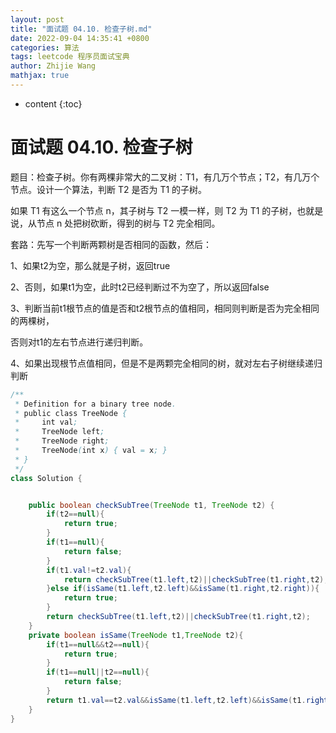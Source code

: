 ```yaml
---
layout: post
title: "面试题 04.10. 检查子树.md"
date: 2022-09-04 14:35:41 +0800
categories: 算法
tags: leetcode 程序员面试宝典
author: Zhijie Wang
mathjax: true
---
```



* content
{:toc}














# 面试题 04.10. 检查子树

题目：检查子树。你有两棵非常大的二叉树：T1，有几万个节点；T2，有几万个节点。设计一个算法，判断 T2 是否为 T1 的子树。

如果 T1 有这么一个节点 n，其子树与 T2 一模一样，则 T2 为 T1 的子树，也就是说，从节点 n 处把树砍断，得到的树与 T2 完全相同。

套路：先写一个判断两颗树是否相同的函数，然后：

1、如果t2为空，那么就是子树，返回true

2、否则，如果t1为空，此时t2已经判断过不为空了，所以返回false

3、判断当前t1根节点的值是否和t2根节点的值相同，相同则判断是否为完全相同的两棵树，

否则对t1的左右节点进行递归判断。

4、如果出现根节点值相同，但是不是两颗完全相同的树，就对左右子树继续递归判断

```java
/**
 * Definition for a binary tree node.
 * public class TreeNode {
 *     int val;
 *     TreeNode left;
 *     TreeNode right;
 *     TreeNode(int x) { val = x; }
 * }
 */
class Solution {


    public boolean checkSubTree(TreeNode t1, TreeNode t2) {
        if(t2==null){
            return true;
        }
        if(t1==null){
            return false;
        }
        if(t1.val!=t2.val){
            return checkSubTree(t1.left,t2)||checkSubTree(t1.right,t2);
        }else if(isSame(t1.left,t2.left)&&isSame(t1.right,t2.right)){
            return true;
        }
        return checkSubTree(t1.left,t2)||checkSubTree(t1.right,t2);
    }
    private boolean isSame(TreeNode t1,TreeNode t2){
        if(t1==null&&t2==null){
            return true;
        }
        if(t1==null||t2==null){
            return false;
        }
        return t1.val==t2.val&&isSame(t1.left,t2.left)&&isSame(t1.right,t2.right);
    }
}
```
